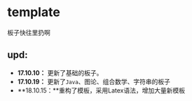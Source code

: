 # template
板子快往里扔啊

## upd:
+ **17.10.10：** 更新了基础的板子。
+ **17.10.19：** 更新了`Java`、图论、组合数学、字符串的板子
+ **18.10.15：**重构了模板，采用Latex语法，增加大量新模板


